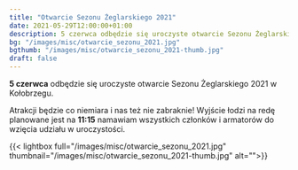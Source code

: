 ```yaml
---
title: "Otwarcie Sezonu Żeglarskiego 2021"
date: 2021-05-29T12:00:00+01:00
description: 5 czerwca odbędzie się uroczyste otwarcie Sezonu Żeglarskiego 2021 w Kołobrzegu. Atrakcji będzie co niemiara. Start 11:15!
bg: "/images/misc/otwarcie_sezonu_2021.jpg"
bgthumb: "/images/misc/otwarcie_sezonu_2021-thumb.jpg"
draft: false
---
```


**5 czerwca** odbędzie się uroczyste otwarcie Sezonu Żeglarskiego 2021 w Kołobrzegu.

Atrakcji będzie co niemiara i nas też nie zabraknie! Wyjście łodzi na redę planowane jest na **11:15** namawiam wszystkich członków i armatorów do wzięcia udziału w uroczystości.

{{< lightbox full="/images/misc/otwarcie_sezonu_2021.jpg" thumbnail="/images/misc/otwarcie_sezonu_2021-thumb.jpg" alt="">}}

